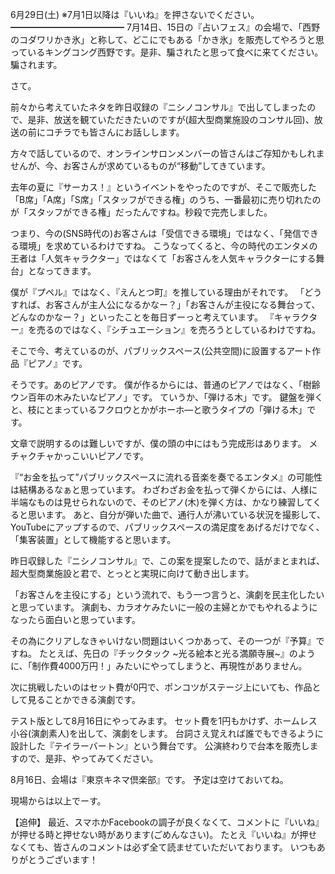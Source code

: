 6月29日(土) ※7月1日以降は『いいね』を押さないでください。
━━━━━━━━━━━━━
7月14日、15日の『占いフェス』の会場で、「西野のコダワリかき氷」と称して、どこにでもある「かき氷」を販売してやろうと思っているキングコング西野です。是非、騙されたと思って食べに来てください。騙されます。

さて。

前々から考えていたネタを昨日収録の『ニシノコンサル』で出してしまったので、是非、放送を観ていただきたいのですが(超大型商業施設のコンサル回)、放送の前にコチラでも皆さんにお話しします。

方々で話しているので、オンラインサロンメンバーの皆さんはご存知かもしれませんが、今、お客さんが求めているものが“移動”してきています。

去年の夏に『サーカス！』というイベントをやったのですが、そこで販売した「B席」「A席」「S席」「スタッフができる権」のうち、一番最初に売り切れたのが「スタッフができる権」だったんですね。秒殺で完売しました。

つまり、今の(SNS時代の)お客さんは「受信できる環境」ではなく、「発信できる環境」を求めているわけですね。
こうなってくると、今の時代のエンタメの王者は「人気キャラクター」ではなくて「お客さんを人気キャラクターにする舞台」となってきます。

僕が『プペル』ではなく、『えんとつ町』を推している理由がそれです。
「どうすれば、お客さんが主人公になるかなー？」「お客さんが主役になる舞台って、どんなのかなー？」といったことを毎日ずーっと考えています。
『キャラクター』を売るのではなく、『シチュエーション』を売ろうとしているわけですね。

そこで今、考えているのが、パブリックスペース(公共空間)に設置するアート作品『ピアノ』です。

そうです。あのピアノです。
僕が作るからには、普通のピアノではなく、「樹齢ウン百年の木みたいなピアノ」です。
ていうか、「弾ける木」です。
鍵盤を弾くと、枝にとまっているフクロウとかがホーホ―と歌うタイプの「弾ける木」です。

文章で説明するのは難しいですが、僕の頭の中にはもう完成形はあります。
メチャクチャかっこいいピアノです。

『“お金を払って”パブリックスペースに流れる音楽を奏でるエンタメ』の可能性は結構あるなぁと思っています。
わざわざお金を払って弾くからには、人様に半端なものは見せられないので、そのピアノ(木)を弾く方は、かなり練習してくると思います。
あと、自分が弾いた曲で、通行人が沸いている状況を撮影して、YouTubeにアップするので、パブリックスペースの満足度をあげるだけでなく、「集客装置」として機能すると思います。

昨日収録した『ニシノコンサル』で、この案を提案したので、話がまとまれば、超大型商業施設と君で、とっとと実現に向けて動き出します。

「お客さんを主役にする」という流れで、もう一つ言うと、演劇を民主化したいと思っています。
演劇も、カラオケみたいに一般の主婦とかでもやれるようになったら面白いと思っています。

その為にクリアしなきゃいけない問題はいくつかあって、その一つが『予算』ですね。
たとえば、先日の『チックタック ~光る絵本と光る満願寺展~』のように、「制作費4000万円！」みたいにやってしまうと、再現性がありません。

次に挑戦したいのはセット費が0円で、ポンコツがステージ上にいても、作品として見ることかできる演劇です。

テスト版として8月16日にやってみます。
セット費を1円もかけず、ホームレス小谷(演劇素人)を出して、演劇をします。
台詞さえ覚えれば誰でもできるように設計した『テイラーバートン』という舞台です。
公演終わりで台本を販売しますので、是非、やってみてください。

8月16日、会場は『東京キネマ倶楽部』です。
予定は空けておいてね。

現場からは以上でーす。

【追伸】
最近、スマホかFacebookの調子が良くなくて、コメントに『いいね』が押せる時と押せない時があります(ごめんなさい)。
たとえ『いいね』が押せなくても、皆さんのコメントは必ず全て読ませていただいております。
いつもありがとうございます！
